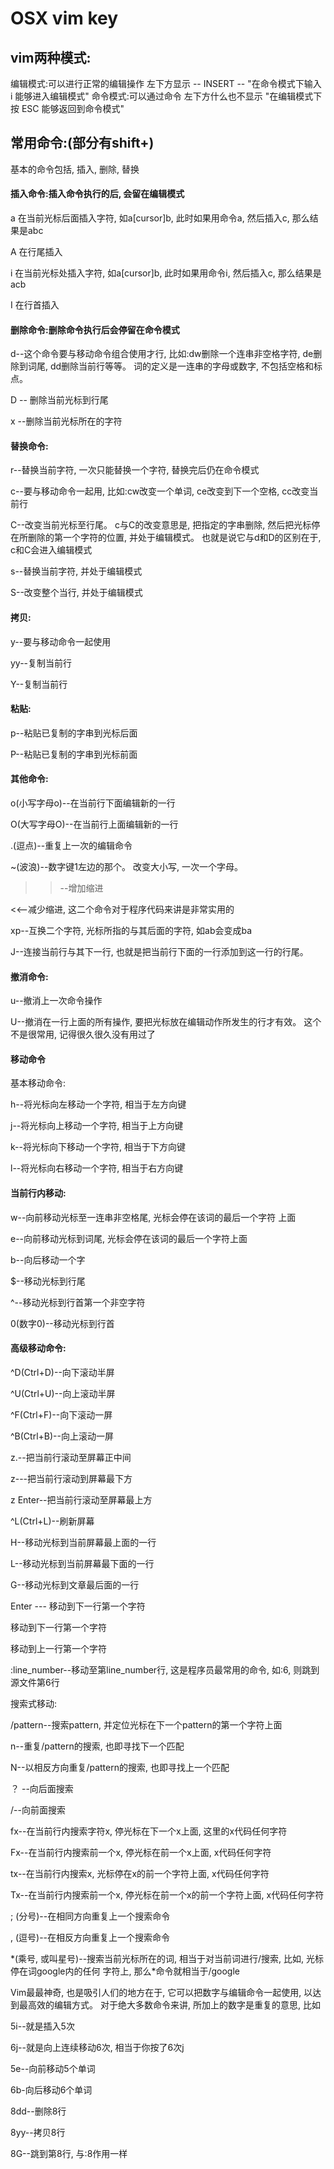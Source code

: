# OSX vim key

## vim两种模式:

编辑模式:可以进行正常的编辑操作
左下方显示 -- INSERT --
"在命令模式下输入 i 能够进入编辑模式"
命令模式:可以通过命令
左下方什么也不显示
"在编辑模式下按 ESC 能够返回到命令模式"

## 常用命令:(部分有shift+)

基本的命令包括, 插入, 删除, 替换

#### 插入命令:插入命令执行的后, 会留在编辑模式

a   在当前光标后面插入字符, 如a[cursor]b, 此时如果用命令a, 然后插入c, 那么结果是abc

A   在行尾插入

i   在当前光标处插入字符, 如a[cursor]b, 此时如果用命令i, 然后插入c, 那么结果是acb

I 在行首插入

#### 删除命令:删除命令执行后会停留在命令模式

d--这个命令要与移动命令组合使用才行, 比如:dw删除一个连串非空格字符, de删除到词尾, dd删除当前行等等。 词的定义是一连串的字母或数字, 不包括空格和标点。 

D -- 删除当前光标到行尾

x --删除当前光标所在的字符

#### 替换命令:

r--替换当前字符, 一次只能替换一个字符, 替换完后仍在命令模式

c--要与移动命令一起用, 比如:cw改变一个单词, ce改变到下一个空格, cc改变当前行

C--改变当前光标至行尾。 c与C的改变意思是, 把指定的字串删除, 然后把光标停在所删除的第一个字符的位置, 并处于编辑模式。 也就是说它与d和D的区别在于, c和C会进入编辑模式

s--替换当前字符, 并处于编辑模式

S--改变整个当行, 并处于编辑模式

#### 拷贝:

y--要与移动命令一起使用

yy--复制当前行

Y--复制当前行

#### 粘贴:

p--粘贴已复制的字串到光标后面

P--粘贴已复制的字串到光标前面

#### 其他命令:

o(小写字母o)--在当前行下面编辑新的一行

O(大写字母O)--在当前行上面编辑新的一行

.(逗点)--重复上一次的编辑命令

~(波浪)--数字键1左边的那个。 改变大小写, 一次一个字母。 

>> --增加缩进

<<--减少缩进, 这二个命令对于程序代码来讲是非常实用的

xp--互换二个字符, 光标所指的与其后面的字符, 如ab会变成ba

J--连接当前行与其下一行, 也就是把当前行下面的一行添加到这一行的行尾。 

#### 撤消命令:

u--撤消上一次命令操作

U--撤消在一行上面的所有操作, 要把光标放在编辑动作所发生的行才有效。 这个不是很常用, 记得很久很久没有用过了

#### 移动命令

基本移动命令:

h--将光标向左移动一个字符, 相当于左方向键

j--将光标向上移动一个字符, 相当于上方向键

k--将光标向下移动一个字符, 相当于下方向键

l--将光标向右移动一个字符, 相当于右方向键

#### 当前行内移动:

w--向前移动光标至一连串非空格尾, 光标会停在该词的最后一个字符 上面

e--向前移动光标到词尾, 光标会停在该词的最后一个字符上面

b--向后移动一个字

$--移动光标到行尾

^--移动光标到行首第一个非空字符

0(数字0)--移动光标到行首

#### 高级移动命令:

^D(Ctrl+D)--向下滚动半屏

^U(Ctrl+U)--向上滚动半屏

^F(Ctrl+F)--向下滚动一屏

^B(Ctrl+B)--向上滚动一屏

z.--把当前行滚动至屏幕正中间

z---把当前行滚动到屏幕最下方

z Enter--把当前行滚动至屏幕最上方

^L(Ctrl+L)--刷新屏幕

H--移动光标到当前屏幕最上面的一行

L--移动光标到当前屏幕最下面的一行

G--移动光标到文章最后面的一行

Enter --- 移动到下一行第一个字符

移动到下一行第一个字符

移动到上一行第一个字符

:line_number--移动至第line_number行, 这是程序员最常用的命令, 如:6, 则跳到源文件第6行

搜索式移动:

/pattern--搜索pattern, 并定位光标在下一个pattern的第一个字符上面

n--重复/pattern的搜索, 也即寻找下一个匹配

N--以相反方向重复/pattern的搜索, 也即寻找上一个匹配

？ --向后面搜索

/--向前面搜索

fx--在当前行内搜索字符x, 停光标在下一个x上面, 这里的x代码任何字符

Fx--在当前行内搜索前一个x, 停光标在前一个x上面, x代码任何字符

tx--在当前行内搜索x, 光标停在x的前一个字符上面, x代码任何字符

Tx--在当前行内搜索前一个x, 停光标在前一个x的前一个字符上面, x代码任何字符

; (分号)--在相同方向重复上一个搜索命令

, (逗号)--在相反方向重复上一个搜索命令

\*(乘号, 或叫星号)--搜索当前光标所在的词, 相当于对当前词进行/搜索, 比如, 光标停在词google内的任何
字符上, 那么*命令就相当于/google

Vim最最神奇, 也是吸引人们的地方在于, 它可以把数字与编辑命令一起使用, 以达到最高效的编辑方式。 对于绝大多数命令来讲, 所加上的数字是重复的意思, 比如

5i--就是插入5次

6j--就是向上连续移动6次, 相当于你按了6次j

5e--向前移动5个单词

6b-向后移动6个单词

8dd--删除8行

8yy--拷贝8行

8G--跳到第8行, 与:8作用一样